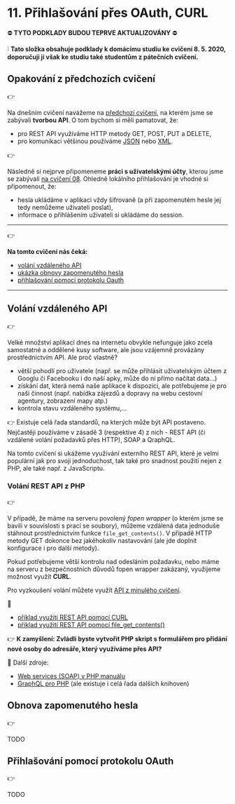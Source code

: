 # 11. Přihlašování přes OAuth, CURL

:no_entry: **TYTO PODKLADY BUDOU TEPRVE AKTUALIZOVÁNY** :no_entry: 

:grey_exclamation: **Tato složka obsahuje podklady k domácímu studiu ke cvičení 8. 5. 2020, doporučuji ji však ke studiu také studentům z pátečních cvičení.**

## Opakování z předchozích cvičení
:point_right:

Na dnešním cvičení navážeme na [předchozí cvičení](../10-rest-api-pdf), na kterém jsme se zabývali **tvorbou API**. O tom bychom si měli pamatovat, že:
- pro REST API využíváme HTTP metody GET, POST, PUT a DELETE,
- pro komunikaci většinou používáme [JSON](../09-uzivatele-db-json-xml#json) nebo [XML](../09-uzivatele-db-json-xml#xml).

:point_right:

Následně si nejprve připomeneme **práci s uživatelskými účty**, kterou jsme se zabývali [na cvičení 08](../08-uzivatele-maily).
Ohledně lokálního přihlašování je vhodné si připomenout, že:
- hesla ukládáme v aplikaci vždy šifrovaně (a při zapomenutém hesle jej tedy nemůžeme uživateli poslat),
- informace o přihlášením uživateli si ukládáme do session.

---

:point_right:

**Na tomto cvičení nás čeká:**
- [volání vzdáleného API](#vol%C3%A1n%C3%AD-vzd%C3%A1len%C3%A9ho-api)
- [ukázka obnovy zapomenutého hesla](#obnova-zapomenut%C3%A9ho-hesla)
- [přihlašování pomocí protokolu Oauth](#p%C5%99ihla%C5%A1ov%C3%A1n%C3%AD-pomoc%C3%AD-protokolu-oauth)

---

## Volání vzdáleného API
:point_right:

Velké množství aplikací dnes na internetu obvykle nefunguje jako zcela samostatné a oddělené kusy software, ale jsou vzájemně provázány prostřednictvím API. Ale proč vlastně?
- větší pohodlí pro uživatele (např. se může přihlásit uživatelským účtem z Googlu či Facebooku i do naší apky, může do ní přímo načítat data...)
- získání dat, která nemá naše aplikace k dispozici, ale potřebujeme je pro naši činnost (např. nabídka zájezdů a dopravy na webu cestovní agentury, zobrazení mapy atp.)
- kontrola stavu vzdáleného systému,...

:point_right:
Existuje celá řada standardů, na kterých může být API postaveno. Nejčastěji používáme v zásadě 3 (respektive 4) z nich - REST API (či vzdálené volání požadavků přes HTTP), SOAP a QraphQL.

Na tomto cvičení si ukážeme využívání externího REST API, které je velmi populární jak pro svoji jednoduchost, tak také pro snadnost použití nejen z PHP, ale také např. z JavaScriptu.

### Volání REST API z PHP
:point_right:

V případě, že máme na serveru povolený *fopen wrapper* (o kterém jsme se bavili v souvislosti s prací se soubory), můžeme vzdálená data jednoduše stáhnout prostřednictvím funkce ```file_get_contents()```. V případě HTTP metody GET dokonce bez jakéhokoliv nastavování (ale jde doplnit konfigurace i pro další metody).

Pokud potřebujeme větší kontrolu nad odesláním požadavku, nebo máme na serveru z bezpečnostních důvodů fopen wrapper zakázaný, využijeme možnost využít **CURL**.

Pro vyzkoušení volání můžete využít [API z minulého cvičení](../10-rest-api-pdf#tvorba-rest-api).

:blue_book:
- [příklad využití REST API pomocí CURL](./11-php-client-curl.php)
- [příklad využití REST API pomocí file_get_contents()](./11-php-client-file_get_contents.php)  

:point_right:
**K zamyšlení: Zvládli byste vytvořit PHP skript s formulářem pro přidání nové osoby do adresáře, který využíváme přes API?**
  
:blue_book:
Další zdroje:
- [Web services (SOAP) v PHP manuálu](https://www.php.net/manual/en/book.soap.php)
- [GraphQL pro PHP](https://graphql.org/code/#php) (ale existuje i celá řada dalších knihoven)

## Obnova zapomenutého hesla
:point_right:

TODO 


## Přihlašování pomocí protokolu OAuth
:point_right:

TODO
